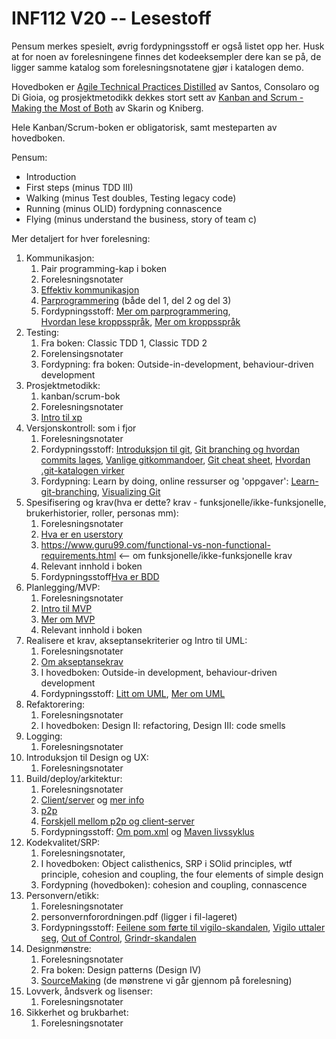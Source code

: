 # INF112 V20 -- Lesestoff

Pensum merkes spesielt, øvrig fordypningsstoff er også listet opp her. Husk at
for noen av forelesningene finnes det kodeeksempler dere kan se på, de ligger
samme katalog som forelesningsnotatene gjør i katalogen demo. 

Hovedboken er [Agile Technical Practices Distilled](https://leanpub.com/agiletechnicalpracticesdistilled) av Santos, Consolaro og Di
Gioia, og prosjektmetodikk dekkes stort sett av [Kanban and Scrum - Making the
Most of Both](https://www.infoq.com/minibooks/kanban-scrum-minibook/) av Skarin
og Kniberg. 

Hele Kanban/Scrum-boken er obligatorisk, samt mesteparten av hovedboken. 

Pensum: 
* Introduction
* First steps (minus TDD III)
* Walking (minus Test doubles, Testing legacy code)
* Running (minus OLID) fordypning connascence
* Flying (minus understand the business, story of team c)

Mer detaljert for hver forelesning: 

1. Kommunikasjon: 
    1. Pair programming-kap i boken
    2. Forelesningsnotater
    3. [Effektiv kommunikasjon](https://www.smashingmagazine.com/2014/06/communicating-effectively-in-projects/)
    4. [Parprogrammering](http://sedano.org/toddsedano/2017/10/24/considerate-pair-programming.html)
         (både del 1, del 2 og del 3)
    5. Fordypningsstoff: [Mer om parprogrammering](https://medium.com/@weblab_tech/pair-programming-guide-a76ca43ff389),  
    [Hvordan lese kroppsspråk](https://www.verywellmind.com/understand-body-language-and-facial-expressions-4147228), 
    [Mer om kroppsspråk](http://www.talentsmart.com/articles/8-Great-Tricks-For-Reading-People%E2%80%99s-Body-Language-2147446644-p-1.html)
2. Testing: 
    1. Fra boken: Classic TDD 1, Classic TDD 2
    2. Forelensingsnotater 
    3. Fordypning: fra boken: Outside-in-development, behaviour-driven development
3. Prosjektmetodikk:  
    1. kanban/scrum-bok
    2. Forelesningsnotater
    3. [Intro til xp](https://www.agilealliance.org/glossary/xp/)
4. Versjonskontroll: som i fjor
    1. Forelesningsnotater
    2. Fordypningsstoff: [Introduksjon til git](https://git-scm.com/book/en/v2/Getting-Started-Git-Basics), 
                         [Git branching og hvordan commits lages](https://git-scm.com/book/en/v2/Git-Branching-Branches-in-a-Nutshell#ch03-git-branching), 
                         [Vanlige gitkommandoer](https://www.robinwieruch.de/git-essential-commands/), 
                         [Git cheat sheet](https://medium.com/@nendhruv/essential-git-commands-every-developer-should-know-1249d4d597b5), 
                         [Hvordan .git-katalogen virker](https://www.daolf.com/posts/git-series-part-1/)
    3. Fordypning: Learn by doing, online ressurser og 'oppgaver': 
                        [Learn-git-branching](https://learngitbranching.js.org/), 
                        [Visualizing Git](http://git-school.github.io/visualizing-git/)
5. Spesifisering og krav(hva er dette? krav - funksjonelle/ikke-funksjonelle, brukerhistorier, roller, personas mm): 
    1. Forelesningsnotater 
    2. [Hva er en userstory](https://www.atlassian.com/agile/project-management/user-stories)
    3. https://www.guru99.com/functional-vs-non-functional-requirements.html <— om funksjonelle/ikke-funksjonelle krav
    4. Relevant innhold i boken
    5. Fordypningsstoff[Hva er BDD](https://dannorth.net/whats-in-a-story/)
6. Planlegging/MVP:
    1. Forelesningsnotater
    2. [Intro til MVP](https://www.agilealliance.org/glossary/mvp/)
    3. [Mer om MVP](https://www.productplan.com/glossary/minimum-viable-product/)
    4. Relevant innhold i boken
7. Realisere et krav, akseptansekriterier og Intro til UML: 
    1. Forelesningsnotater
    2. [Om akseptansekrav](https://www.altexsoft.com/blog/business/acceptance-criteria-purposes-formats-and-best-practices/)
    3. I hovedboken: Outside-in development, behaviour-driven development
    4. Fordypningsstoff: [Litt om UML](https://tallyfy.com/uml-diagram/), [Mer om UML](https://www.smartdraw.com/uml-diagram/)
8. Refaktorering: 
    1. Forelesningsnotater 
    2. I hovedboken: Design II: refactoring, Design III: code smells
9. Logging:
    1. Forelesningsnotater
10. Introduksjon til Design og UX:
    1. Forelesningsnotater
11. Build/deploy/arkitektur: 
    1. Forelesningsnotater
    1. [Client/server](https://www.techopedia.com/definition/438/clientserver-architecture) og [mer info](https://en.wikipedia.org/wiki/Client%E2%80%93server_model)
    2. [p2p](https://www.techopedia.com/definition/454/peer-to-peer-architecture-p2p-architecture)
    3. [Forskjell mellom p2p og client-server](https://techdifferences.com/difference-between-client-server-and-peer-to-peer-network.html)
    4. Fordypningsstoff: [Om pom.xml](http://maven.apache.org/pom.html) og [Maven livssyklus](http://maven.apache.org/guides/introduction/introduction-to-the-lifecycle.html)
12. Kodekvalitet/SRP: 
    1. Forelesningsnotater, 
    1. I hovedboken: Object calisthenics, SRP i SOlid principles, wtf principle, cohesion and coupling, the four elements of simple design
    2. Fordypning (hovedboken): cohesion and coupling, connascence
13. Personvern/etikk: 
    1. Forelesningsnotater 
    2. personvernforordningen.pdf (ligger i fil-lageret)
    3. Fordypningsstoff: [Feilene som førte til vigilo-skandalen](https://www.bt.no/nyheter/lokalt/i/naJQmL/her-er-feilene-som-foerte-til-vigilo-skandalen),
    [Vigilo uttaler seg](https://www.bt.no/nyheter/i/OpB3AV/vigilo-sjef-tar-selvkritikk-etter-skandalen),
    [Out of Control](https://www.forbrukerradet.no/undersokelse/no-undersokelsekategori/report-out-of-control/),
    [Grindr-skandalen](https://www.nytimes.com/2020/01/13/technology/grindr-apps-dating-data-tracking.html)
14. Designmønstre: 
    1. Forelesningsnotater 
    2. Fra boken: Design patterns (Design IV) 
    3. [SourceMaking](https://sourcemaking.com/) (de mønstrene vi går gjennom på forelesning)
15. Lovverk, åndsverk og lisenser: 
    1. Forelesningsnotater
16. Sikkerhet og brukbarhet: 
    1. Forelesningsnotater 

